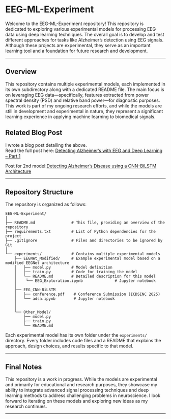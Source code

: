 # EEG-ML-Experiment

Welcome to the EEG-ML-Experiment repository! This repository is dedicated to exploring various experimental models for processing EEG data using deep learning techniques. The overall goal is to develop and test different approaches for tasks like Alzheimer’s detection using EEG signals. Although these projects are experimental, they serve as an important learning tool and a foundation for future research and development.

---

## Overview

This repository contains multiple experimental models, each implemented in its own subdirectory along with a dedicated README file. The main focus is on leveraging EEG data—specifically, features extracted from power spectral density (PSD) and relative band power—for diagnostic purposes. This work is part of my ongoing research efforts, and while the models are still in development and experimental in nature, they represent a significant learning experience in applying machine learning to biomedical signals.

## Related Blog Post

I wrote a blog post detailing the above.  
Read the full post here: [Detecting Alzheimer’s with EEG and Deep Learning – Part 1](https://dev.to/vivekvohra/part-1-detecting-alzheimers-with-eeg-and-deep-learning-theory-motivation-and-preprocessing-1hd1)

Post for 2nd model:[Detecting Alzheimer’s Disease using a CNN-BiLSTM Architecture](https://dev.to/vivekvohra/detecting-alzheimers-disease-with-eeg-and-deep-learning-3ifh)


---

## Repository Structure

The repository is organized as follows:

```
EEG-ML-Experiment/
│
├── README.md                # This file, providing an overview of the repository
├── requirements.txt         # List of Python dependencies for the project
├── .gitignore               # Files and directories to be ignored by Git
│
└── experiments/             # Contains multiple experimental models
    ├── EEGNet_Modified/     # Example experimental model based on a modified EEGNet architecture
    │   ├── model.py         # Model definition
    │   ├── train.py         # Code for training the model
    │   └── README.md        # Detailed description for this model
    │    └── EEG_Exploration.ipynb              # Jupyter notebook
    │
    ├── EEG_CNN-BiLSTM     
    │   ├── conference.pdf    # Conference Submission (ICDSINC 2025)     
    │   └── adsa.ipynb        # Jupyter notebook
    │         
    │
    └── Other_Model/         
        ├── model.py
        ├── train.py
        └── README.md
```

Each experimental model has its own folder under the `experiments/` directory. Every folder includes code files and a README that explains the approach, design choices, and results specific to that model.

---

## Final Notes

This repository is a work in progress. While the models are experimental and primarily for educational and research purposes, they showcase my ability to integrate advanced signal processing techniques and deep learning methods to address challenging problems in neuroscience. I look forward to iterating on these models and exploring new ideas as my research continues.

---
